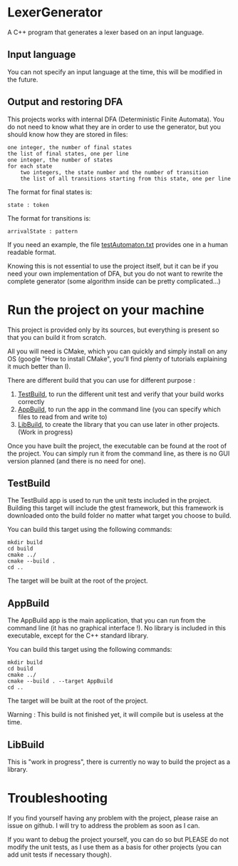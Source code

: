 # LexerGenerator
A C++ program that generates a lexer based on an input language.

## Input language
You can not specify an input language at the time, this will be modified in the future.

## Output and restoring DFA
This projects works with internal DFA (Deterministic Finite Automata). You do not need to know what they are in order to use the generator, but you should know how they are stored in files: 

    one integer, the number of final states
    the list of final states, one per line
    one integer, the number of states
    for each state
        two integers, the state number and the number of transition
        the list of all transitions starting from this state, one per line

The format for final states is:
    
    state : token

The format for transitions is:

    arrivalState : pattern

If you need an example, the file [testAutomaton.txt](testres/testAutomaton.txt) provides one in a human readable format.

Knowing this is not essential to use the project itself, but it can be if you need your own implementation of DFA, but you do not want to rewrite the complete generator (some algorithm inside can be pretty complicated...)

# Run the project on your machine
This project is provided only by its sources, but everything is present so that you can build it from scratch.

All you will need is CMake, which you can quickly and simply install on any OS (google "How to install CMake", you'll find plenty of tutorials explaining it much better than I).

There are different build that you can use for different purpose :

1. [TestBuild](#testbuild), to run the different unit test and verify that your build works correctly  
2. [AppBuild](#appbuild), to run the app in the command line (you can specify which files to read from and write to)
3. [LibBuild](#libbuild), to create the library that you can use later in other projects. (Work in progress)

Once you have built the project, the executable can be found at the root of the project. You can simply run it from the command line, as there is no GUI version planned (and there is no need for one).

## TestBuild
The TestBuild app is used to run the unit tests included in the project. Building this target will include the gtest framework, but this framework is downloaded onto the build folder no matter what target you choose to build.

You can build this target using the following commands:

    mkdir build
    cd build 
    cmake ../
    cmake --build .
    cd ..

The target will be built at the root of the project.

## AppBuild
The AppBuild app is the main application, that you can run from the command line (it has no graphical interface !). No library is included in this executable, except for the C++ standard library. 

You can build this target using the following commands:

    mkdir build
    cd build 
    cmake ../
    cmake --build . --target AppBuild
    cd ..

The target will be built at the root of the project.

Warning : This build is not finished yet, it will compile but is useless at the time.

## LibBuild
This is "work in progress", there is currently no way to build the project as a library.

# Troubleshooting
If you find yourself having any problem with the project, please raise an issue on github. I will try to address the problem as soon as I can.

If you want to debug the project yourself, you can do so but PLEASE do not modify the unit tests, as I use them as a basis for other projects (you can add unit tests if necessary though).
